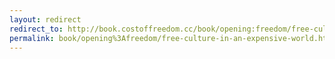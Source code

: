 ```yaml
---
layout: redirect
redirect_to: http://book.costoffreedom.cc/book/opening:freedom/free-culture-in-an-expensive-world.html
permalink: book/opening%3Afreedom/free-culture-in-an-expensive-world.html
---
```

